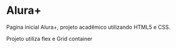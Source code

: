 # Alura+

Pagina inicial Alura+, projeto acadêmico utilizando HTML5 e CSS.

Projeto utiliza flex e Grid container

